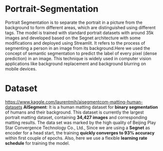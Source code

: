 # Portrait-Segmentation
 Portrait Segmentation is to separate the portrait in a picture from the background to form different areas, which are distinguished using different tags. The model is trained with standard portrait datasets with around 35k images and developed based on the Segnet architecture with some modifications and deployed using Streamlit. It refers to the process of segmenting a person in an image from its background.Here we used the concept of semantic segmentation to predict the label of every pixel (dense prediction) in an image.
This technique is widely used in computer vision applications like background replacement and background blurring on mobile devices.
 
# Dataset 
https://www.kaggle.com/laurentmih/aisegmentcom-matting-human-datasets
**AISegment**: It is a human matting dataset for **binary segmentation** of humans and their background. This dataset is currently the largest portrait matting dataset, containing **34,427 images** and corresponding matting results. The data set was marked by the high quality of Beijing Play Star Convergence Technology Co., Ltd.,
Since we are using a **Segnet** as encoder for a head start, the training **quickly converges to 93% accuracy** within first couple of epochs. Also, here we use a flexible **learning rate schedule**  for training the model.



